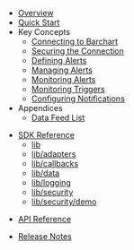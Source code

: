 * [Overview](/content/product_overview)
* [Quick Start](/content/quick_start)
* Key Concepts
	* [Connecting to Barchart](/content/concepts/connecting_to_barchart)
	* [Securing the Connection](/content/concepts/securing_the_connection)
	* [Defining Alerts](/content/concepts/defining_alerts)
	* [Managing Alerts](/content/concepts/managing_alerts)
	* [Monitoring Alerts](/content/concepts/monitoring_alerts)
	* [Monitoring Triggers](/content/concepts/monitoring_triggers)
	* [Configuring Notifications](/content/concepts/configuring_notifications)
* Appendices
	* [Data Feed List](/content/appendices/data_feeds)
<!-- sdk_open -->
* [SDK Reference](/content/sdk_reference)
	* [lib](/content/sdk/lib)
	* [lib/adapters](/content/sdk/lib-adapters)
	* [lib/callbacks](/content/sdk/lib-callbacks)
	* [lib/data](/content/sdk/lib-data)
	* [lib/logging](/content/sdk/lib-logging)
	* [lib/security](/content/sdk/lib-security)
	* [lib/security/demo](/content/sdk/lib-security-demo)
<!-- sdk_close -->
<!-- api_open -->
* [API Reference](/content/api_reference)
<!-- api_close -->
* [Release Notes](/content/release_notes)

